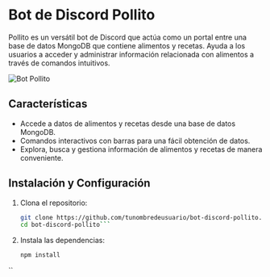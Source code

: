 # Bot de Discord Pollito

Pollito es un versátil bot de Discord que actúa como un portal entre una base de datos MongoDB que contiene alimentos y recetas. Ayuda a los usuarios a acceder y administrar información relacionada con alimentos a través de comandos intuitivos.

![Bot Pollito](https://i.imgflip.com/1um67c.jpg?a469488)

## Características

- Accede a datos de alimentos y recetas desde una base de datos MongoDB.
- Comandos interactivos con barras para una fácil obtención de datos.
- Explora, busca y gestiona información de alimentos y recetas de manera conveniente.

## Instalación y Configuración

1. Clona el repositorio:
   ```sh
   git clone https://github.com/tunombredeusuario/bot-discord-pollito.git
   cd bot-discord-pollito```
2. Instala las dependencias:
   ```sh
   npm install
  ``
